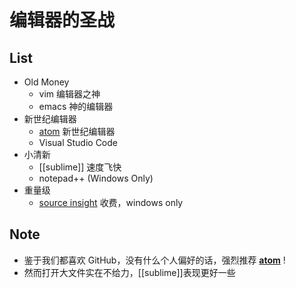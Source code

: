 
# 编辑器的圣战

## List
* Old Money
    - vim 编辑器之神
    - emacs 神的编辑器
* 新世纪编辑器
    - [atom](https://github.com/doubility-sky/daydayup/wiki/atom-editor "GitHub 出品") 新世纪编辑器
    - Visual Studio Code
* 小清新
    - [[sublime]] 速度飞快
    - notepad++ (Windows Only)
* 重量级
    - [source insight](http://www.sourceinsight.com/) 收费，windows only

## Note
- 鉴于我们都喜欢 GitHub，没有什么个人偏好的话，强烈推荐 **[atom](https://github.com/doubility-sky/daydayup/wiki/atom-editor "GitHub 出品")** !
- 然而打开大文件实在不给力，[[sublime]]表现更好一些
